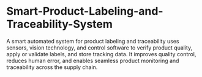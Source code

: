 # Smart-Product-Labeling-and-Traceability-System
A smart automated system for product labeling and traceability uses sensors, vision technology, and control software to verify product quality, apply or validate labels, and store tracking data. It improves quality control, reduces human error, and enables seamless product monitoring and traceability across the supply chain.
